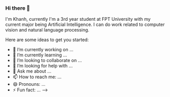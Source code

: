 ### Hi there 👋

I'm Khanh, currently I'm a 3rd year student at FPT University with my current major being Artificial Intelligence. I can do work related to computer vision and natural language processing.

Here are some ideas to get you started:

- 🔭 I’m currently working on ...
- 🌱 I’m currently learning ...
- 👯 I’m looking to collaborate on ...
- 🤔 I’m looking for help with ...
- 💬 Ask me about ...
- 📫 How to reach me: ...
- 😄 Pronouns: ...
- ⚡ Fun fact: ...
-->
